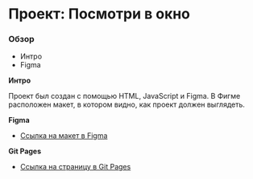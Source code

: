 # Проект: Посмотри в окно

### Обзор
* Интро
* Figma

**Интро**

Проект был создан с помощью HTML, JavaScript и Figma.
В Фигме расположен макет, в котором видно, как проект должен выглядеть.

**Figma**

* [Ссылка на макет в Figma](https://www.figma.com/file/QHcvX1RsUI89CulRB7HLk6/%234-%D0%9F%D0%BE%D1%81%D0%BC%D0%BE%D1%82%D1%80%D0%B8-%D0%B2-%D0%BE%D0%BA%D0%BD%D0%BE?node-id=0%3A1&mode=dev)

**Git Pages**

* [Ссылка на страницу в Git Pages](https://github.com/KristinaShvedova/posmotri_v_okno.git)


